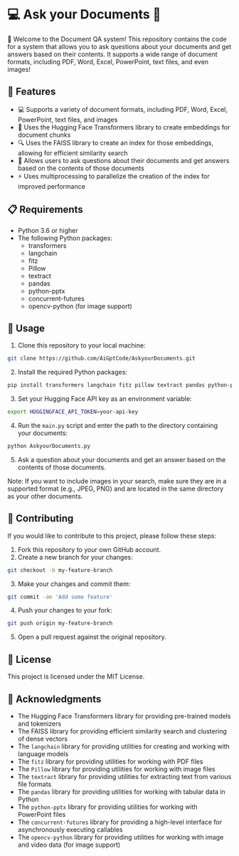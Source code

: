 # 💻 Ask your Documents  🤖

👋 Welcome to the Document QA system! This repository contains the code for a system that allows you to ask questions about your documents and get answers based on their contents. It supports a wide range of document formats, including PDF, Word, Excel, PowerPoint, text files, and even images!

## 🚀 Features
 
* 💻 Supports a variety of document formats, including PDF, Word, Excel, PowerPoint, text files, and images
* 🤖 Uses the Hugging Face Transformers library to create embeddings for document chunks
* 🔍 Uses the FAISS library to create an index for those embeddings, allowing for efficient similarity search
* 💬 Allows users to ask questions about their documents and get answers based on the contents of those documents
* ⚡️ Uses multiprocessing to parallelize the creation of the index for improved performance

## 📋 Requirements

* Python 3.6 or higher
* The following Python packages:
	+ transformers
	+ langchain
	+ fitz
	+ Pillow
	+ textract
	+ pandas
	+ python-pptx
	+ concurrent-futures
	+ opencv-python (for image support)

## 🔧 Usage

1. Clone this repository to your local machine:
```bash
git clone https://github.com/AiGptCode/AskyourDocuments.git
```
2. Install the required Python packages:
```bash
pip install transformers langchain fitz pillow textract pandas python-pptx opencv-python concurrent-futures
```
3. Set your Hugging Face API key as an environment variable:
```bash
export HUGGINGFACE_API_TOKEN=your-api-key
```
4. Run the `main.py` script and enter the path to the directory containing your documents:
```bash
python AskyourDocuments.py
```
5. Ask a question about your documents and get an answer based on the contents of those documents.

Note: If you want to include images in your search, make sure they are in a supported format (e.g., JPEG, PNG) and are located in the same directory as your other documents.

## 🤝 Contributing

If you would like to contribute to this project, please follow these steps:

1. Fork this repository to your own GitHub account.
2. Create a new branch for your changes:
```bash
git checkout -b my-feature-branch
```
3. Make your changes and commit them:
```bash
git commit -am 'Add some feature'
```
4. Push your changes to your fork:
```bash
git push origin my-feature-branch
```
5. Open a pull request against the original repository.

## 📄 License

This project is licensed under the MIT License.

## 🎉 Acknowledgments

* The Hugging Face Transformers library for providing pre-trained models and tokenizers
* The FAISS library for providing efficient similarity search and clustering of dense vectors
* The `langchain` library for providing utilities for creating and working with language models
* The `fitz` library for providing utilities for working with PDF files
* The `Pillow` library for providing utilities for working with image files
* The `textract` library for providing utilities for extracting text from various file formats
* The `pandas` library for providing utilities for working with tabular data in Python
* The `python-pptx` library for providing utilities for working with PowerPoint files
* The `concurrent-futures` library for providing a high-level interface for asynchronously executing callables
* The `opencv-python` library for providing utilities for working with image and video data (for image support)
